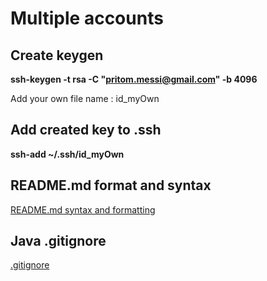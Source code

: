 # Multiple accounts


## Create keygen 
**ssh-keygen -t rsa -C "pritom.messi@gmail.com" -b 4096**

Add your own file name : id_myOwn


## Add created key to .ssh

**ssh-add ~/.ssh/id_myOwn**

## README.md format and syntax

[README.md syntax and formatting](https://github.com/adam-p/markdown-here/wiki/Markdown-Cheatsheet)

## Java .gitignore

[.gitignore](https://github.com/github/gitignore/blob/master/Java.gitignore)